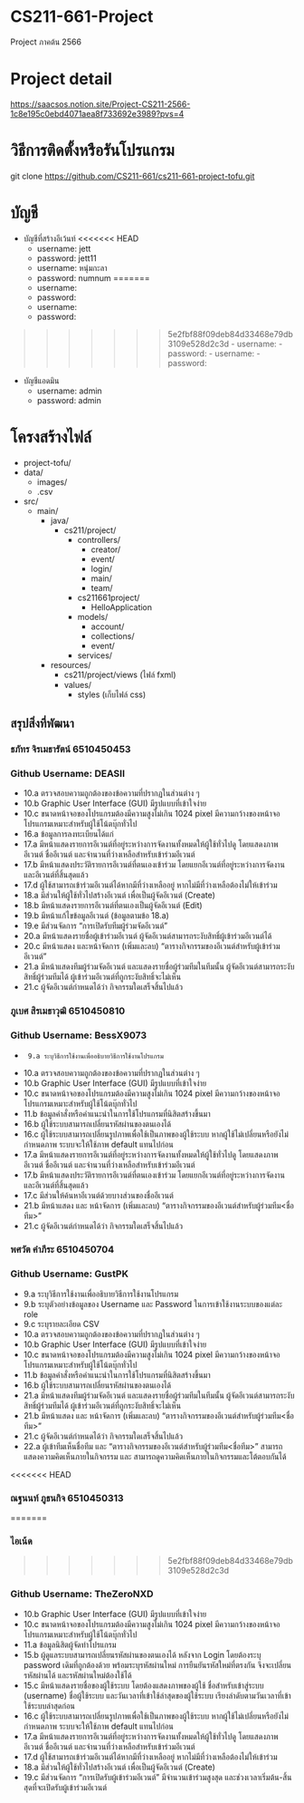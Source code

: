 # CS211-661-Project
Project ภาคต้น 2566


# Project detail
https://saacsos.notion.site/Project-CS211-2566-1c8e195c0ebd4071aea8f733692e3989?pvs=4


# วิธีการติดตั้งหรือรันโปรแกรม
git clone https://github.com/CS211-661/cs211-661-project-tofu.git


# บัญชี
- บัญชีที่สร้างอีเว้นท์
<<<<<<< HEAD
    - username: jett
    - password: jett11
    - username: หนุ่มกะลา
    - password: numnum
=======
    - username:
    - password:
    - username:
    - password:
>>>>>>> 5e2fbf88f09deb84d33468e79db3109e528d2c3d
    - username:
    - password:
    - username:
    - password:
- บัญชีแอดมิน
    - username: admin
    - password: admin


# โครงสร้างไฟล์
- project-tofu/
- data/
    - images/
    - .csv
- src/
    - main/
        - java/
            - cs211/project/
                - controllers/
                    - creator/
                    - event/
                    - login/
                    - main/
                    - team/
                - cs211661project/
                    - HelloApplication
                - models/
                    - account/
                    - collections/
                    - event/
                - services/
        - resources/
            - cs211/project/views (ไฟล์ fxml)
            - values/
                - styles (เก็บไฟล์ css)




## สรุปสิ่งที่พัฒนา

### ธภัทร จิรเมธารัตน์ 6510450453
### Github Username: DEASII
- 10.a ตรวจสอบความถูกต้องของข้อความที่ปรากฏในส่วนต่าง ๆ
- 10.b Graphic User Interface (GUI) มีรูปแบบที่เข้าใจง่าย
- 10.c ขนาดหน้าจอของโปรแกรมต้องมีความสูงไม่เกิน 1024 pixel มีความกว้างของหน้าจอโปรแกรมเหมาะสําหรับผู้ใช้โน้ตบุ๊กทั่วไป
- 16.a ข้อมูลการลงทะเบียนได้แก่
- 17.a มีหน้าแสดงรายการอีเวนต์ที่อยู่ระหว่างการจัดงานทั้งหมดให้ผู้ใช้ทั่วไปดู โดยแสดงภาพอีเวนต์ ชื่ออีเวนต์ และจำนวนที่ว่างเหลือสำหรับเข้าร่วมอีเวนต์
- 17.b มีหน้าแสดงประวัติรายการอีเวนต์ที่ตนเองเข้าร่วม โดยแยกอีเวนต์ที่อยู่ระหว่างการจัดงาน และอีเวนต์ที่สิ้นสุดแล้ว
- 17.d ผู้ใช้สามารถเข้าร่วมอีเวนต์ได้หากมีที่ว่างเหลืออยู่ หากไม่มีที่ว่างเหลือต้องไม่ให้เข้าร่วม
- 18.a มีส่วนให้ผู้ใช้ทั่วไปสร้างอีเวนต์ เพื่อเป็นผู้จัดอีเวนต์ (Create)
- 18.b มีหน้าแสดงรายการอีเวนต์ที่ตนเองเป็นผู้จัดอีเวนต์ (Edit)
- 19.b มีหน้าแก้ไขข้อมูลอีเวนต์ (ข้อมูลตามข้อ 18.a)
- 19.e มีส่วนจัดการ “การเปิดรับทีมผู้ร่วมจัดอีเวนต์”
- 20.a มีหน้าแสดงรายชื่อผู้เข้าร่วมอีเวนต์ ผู้จัดอีเวนต์สามารถระงับสิทธิ์ผู้เข้าร่วมอีเวนต์ได้
- 20.c มีหน้าแสดง และหน้าจัดการ (เพิ่มและลบ) “ตารางกิจกรรมของอีเวนต์สำหรับผู้เข้าร่วมอีเวนต์”
- 21.a มีหน้าแสดงทีมผู้ร่วมจัดอีเวนต์ และแสดงรายชื่อผู้ร่วมทีมในทีมนั้น ผู้จัดอีเวนต์สามารถระงับสิทธิ์ผู้ร่วมทีมได้ ผู้เข้าร่วมอีเวนต์ที่ถูกระงับสิทธิ์จะไม่เห็น
- 21.c ผู้จัดอีเวนต์กำหนดได้ว่า กิจกรรมใดเสร็จสิ้นไปแล้ว


### ภูเบศ สิรเมธาวุฒิ 6510450810
### Github Username: BessX9073
-      9.a ระบุวิธีการใช้งานเพื่ออธิบายวิธีการใช้งานโปรแกรม
- 10.a ตรวจสอบความถูกต้องของข้อความที่ปรากฏในส่วนต่าง ๆ
- 10.b Graphic User Interface (GUI) มีรูปแบบที่เข้าใจง่าย
- 10.c ขนาดหน้าจอของโปรแกรมต้องมีความสูงไม่เกิน 1024 pixel มีความกว้างของหน้าจอโปรแกรมเหมาะสําหรับผู้ใช้โน้ตบุ๊กทั่วไป
- 11.b ข้อมูลคําสั่งหรือคําแนะนําในการใช้โปรแกรมที่นิสิตสร้างขึ้นมา
- 16.b ผู้ใช้ระบบสามารถเปลี่ยนรหัสผ่านของตนเองได้
- 16.c ผู้ใช้ระบบสามารถเปลี่ยนรูปภาพเพื่อใช้เป็นภาพของผู้ใช้ระบบ หากผู้ใช้ไม่เปลี่ยนหรือยังไม่กำหนดภาพ ระบบจะให้ใช้ภาพ default แทนไปก่อน
- 17.a มีหน้าแสดงรายการอีเวนต์ที่อยู่ระหว่างการจัดงานทั้งหมดให้ผู้ใช้ทั่วไปดู โดยแสดงภาพอีเวนต์ ชื่ออีเวนต์ และจำนวนที่ว่างเหลือสำหรับเข้าร่วมอีเวนต์
- 17.b มีหน้าแสดงประวัติรายการอีเวนต์ที่ตนเองเข้าร่วม โดยแยกอีเวนต์ที่อยู่ระหว่างการจัดงาน และอีเวนต์ที่สิ้นสุดแล้ว
- 17.c มีส่วนให้ค้นหาอีเวนต์ด้วยบางส่วนของชื่ออีเวนต์
- 21.b มีหน้าแสดง และ หน้าจัดการ (เพิ่มและลบ)  “ตารางกิจกรรมของอีเวนต์สำหรับผู้ร่วมทีม<ชื่อทีม>”
- 21.c ผู้จัดอีเวนต์กำหนดได้ว่า กิจกรรมใดเสร็จสิ้นไปแล้ว

### พศวัต คำภีระ 6510450704
### Github Username: GustPK
-  9.a ระบุวิธีการใช้งานเพื่ออธิบายวิธีการใช้งานโปรแกรม
-  9.b ระบุตัวอย่างข้อมูลของ Username และ Password ในการเข้าใช้งานระบบของแต่ละ role
-  9.c ระบุรายละเอียด CSV
- 10.a ตรวจสอบความถูกต้องของข้อความที่ปรากฏในส่วนต่าง ๆ
- 10.b Graphic User Interface (GUI) มีรูปแบบที่เข้าใจง่าย
- 10.c ขนาดหน้าจอของโปรแกรมต้องมีความสูงไม่เกิน 1024 pixel มีความกว้างของหน้าจอโปรแกรมเหมาะสําหรับผู้ใช้โน้ตบุ๊กทั่วไป
- 11.b ข้อมูลคําสั่งหรือคําแนะนําในการใช้โปรแกรมที่นิสิตสร้างขึ้นมา
- 16.b ผู้ใช้ระบบสามารถเปลี่ยนรหัสผ่านของตนเองได้
- 21.a มีหน้าแสดงทีมผู้ร่วมจัดอีเวนต์ และแสดงรายชื่อผู้ร่วมทีมในทีมนั้น ผู้จัดอีเวนต์สามารถระงับสิทธิ์ผู้ร่วมทีมได้ ผู้เข้าร่วมอีเวนต์ที่ถูกระงับสิทธิ์จะไม่เห็น
- 21.b มีหน้าแสดง และ หน้าจัดการ (เพิ่มและลบ)  “ตารางกิจกรรมของอีเวนต์สำหรับผู้ร่วมทีม<ชื่อทีม>”
- 21.c ผู้จัดอีเวนต์กำหนดได้ว่า กิจกรรมใดเสร็จสิ้นไปแล้ว
- 22.a ผู้เข้าทีมเห็นชื่อทีม และ “ตารางกิจกรรมของอีเวนต์สำหรับผู้ร่วมทีม<ชื่อทีม>” สามารถแสดงความคิดเห็นภายในกิจกรรม และ สามารถดูความคิดเห็นภายในกิจกรรมและโต้ตอบกันได้




<<<<<<< HEAD
### ณฐนนท์ ภูธนกิจ 6510450313
=======
### ไอเน้ด
>>>>>>> 5e2fbf88f09deb84d33468e79db3109e528d2c3d
### Github Username: TheZeroNXD
- 10.b Graphic User Interface (GUI) มีรูปแบบที่เข้าใจง่าย
- 10.c ขนาดหน้าจอของโปรแกรมต้องมีความสูงไม่เกิน 1024 pixel มีความกว้างของหน้าจอโปรแกรมเหมาะสําหรับผู้ใช้โน้ตบุ๊กทั่วไป
- 11.a ข้อมูลนิสิตผู้จัดทําโปรแกรม
- 15.b ผู้ดูแลระบบสามารถเปลี่ยนรหัสผ่านของตนเองได้ หลังจาก Login โดยต้องระบุ password เดิมที่ถูกต้องด้วย พร้อมระบุรหัสผ่านใหม่ การยืนยันรหัสใหม่ที่ตรงกัน จึงจะเปลี่ยนรหัสผ่านได้ และรหัสผ่านใหม่ต้องใช้ได้
- 15.c มีหน้าแสดงรายชื่อของผู้ใช้ระบบ โดยต้องแสดงภาพของผู้ใช้ ชื่อสำหรับเข้าสู่ระบบ (username) ชื่อผู้ใช้ระบบ และวันเวลาที่เข้าใช้ล่าสุดของผู้ใช้ระบบ เรียงลำดับตามวันเวลาที่เข้าใช้ระบบล่าสุดก่อน
- 16.c ผู้ใช้ระบบสามารถเปลี่ยนรูปภาพเพื่อใช้เป็นภาพของผู้ใช้ระบบ หากผู้ใช้ไม่เปลี่ยนหรือยังไม่กำหนดภาพ ระบบจะให้ใช้ภาพ default แทนไปก่อน
- 17.a มีหน้าแสดงรายการอีเวนต์ที่อยู่ระหว่างการจัดงานทั้งหมดให้ผู้ใช้ทั่วไปดู โดยแสดงภาพอีเวนต์ ชื่ออีเวนต์ และจำนวนที่ว่างเหลือสำหรับเข้าร่วมอีเวนต์
- 17.d ผู้ใช้สามารถเข้าร่วมอีเวนต์ได้หากมีที่ว่างเหลืออยู่ หากไม่มีที่ว่างเหลือต้องไม่ให้เข้าร่วม
- 18.a มีส่วนให้ผู้ใช้ทั่วไปสร้างอีเวนต์ เพื่อเป็นผู้จัดอีเวนต์ (Create)
- 19.c มีส่วนจัดการ “การเปิดรับผู้เข้าร่วมอีเวนต์” มีจำนวนเข้าร่วมสูงสุด และช่วงเวลาเริ่มต้น-สิ้นสุดที่จะเปิดรับผู้เข้าร่วมอีเวนต์